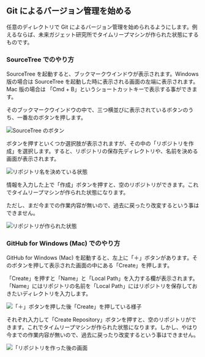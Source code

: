 ## Git によるバージョン管理を始める

任意のディレクトリで Git によるバージョン管理を始められるようにします。例えるならば、未来ガジェット研究所でタイムリープマシンが作られた状態にするものです。

### SourceTree でのやり方

SourceTree を起動すると、ブックマークウインドウが表示されます。Windows 版の場合は SourceTree を起動した時に表示される画面の左端に表示されます。Mac 版の場合は 「Cmd + B」というショートカットキーで表示する事ができます。

そのブックマークウインドウの中で、三つ横並びに表示されているボタンのうち、一番左のボタンを押します。

![SourceTree のボタン](ch3/git-init/source-tree/buttons.jpg)

ボタンを押すといくつか選択肢が表示されますが、その中の「リポジトリを作成」を選択します。すると、リポジトリの保存先ディレクトリや、名前を決める画面が表示されます。

![リポジトリ名を決めている状態](ch3/git-init/source-tree/dialog.jpg)

情報を入力した上で「作成」ボタンを押すと、空のリポジトリができます。これでタイムリープマシンが作られた状態になります。

ただし、まだ今までの作業内容が無いので、過去に戻ったり改変するという事はできません。

![リポジトリが作られた状態](ch3/git-init/source-tree/empty.jpg)

### GitHub for Windows (Mac) でのやり方

GitHub for Windows (Mac) を起動すると、左上に「＋」ボタンがあります。そのボタンを押して表示された画面の中にある「Create」を押します。

「Create」を押すと「Name」と「Local Path」を入力する欄が表示されます。「Name」にはリポジトリの名前を「Local Path」にはリポジトリを保存しておきたいディレクトリを入力します。

![「＋」ボタンを押した後「Create」を押している様子](ch3/git-init/github-app/plus.jpg)

それぞれ入力して「Create Repository」ボタンを押すと、空のリポジトリができます。これでタイムリープマシンが作られた状態になります。しかし、やはり今までの作業内容が無いので、過去に戻ったり改変するという事はできません。

![「リポジトリを作った後の画面](ch3/git-init/github-app/done.jpg)
